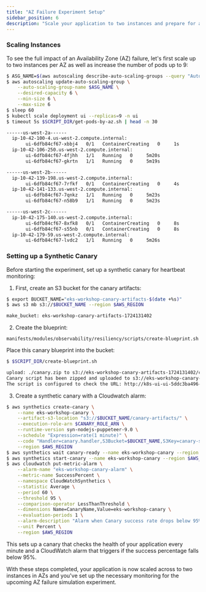 ```yaml
---
title: "AZ Failure Experiment Setup"
sidebar_position: 6
description: "Scale your application to two instances and prepare for an AZ failure simulation experiment."
---
```


### Scaling Instances

To see the full impact of an Availability Zone (AZ) failure, let's first scale up to two instances per AZ as well as increase the number of pods up to 9:

```bash timeout=120 wait=30
$ ASG_NAME=$(aws autoscaling describe-auto-scaling-groups --query "AutoScalingGroups[? Tags[? (Key=='eks:cluster-name') && Value=='eks-workshop']].AutoScalingGroupName" --output text)
$ aws autoscaling update-auto-scaling-group \
    --auto-scaling-group-name $ASG_NAME \
    --desired-capacity 6 \
    --min-size 6 \
    --max-size 6
$ sleep 60
$ kubectl scale deployment ui --replicas=9 -n ui
$ timeout 5s $SCRIPT_DIR/get-pods-by-az.sh | head -n 30

------us-west-2a------
  ip-10-42-100-4.us-west-2.compute.internal:
       ui-6dfb84cf67-xbbj4   0/1   ContainerCreating   0     1s
  ip-10-42-106-250.us-west-2.compute.internal:
       ui-6dfb84cf67-4fjhh   1/1   Running   0     5m20s
       ui-6dfb84cf67-gkrtn   1/1   Running   0     5m19s

------us-west-2b------
  ip-10-42-139-198.us-west-2.compute.internal:
       ui-6dfb84cf67-7rfkf   0/1   ContainerCreating   0     4s
  ip-10-42-141-133.us-west-2.compute.internal:
       ui-6dfb84cf67-7qnkz   1/1   Running   0     5m23s
       ui-6dfb84cf67-n58b9   1/1   Running   0     5m23s

------us-west-2c------
  ip-10-42-175-140.us-west-2.compute.internal:
       ui-6dfb84cf67-8xfk8   0/1   ContainerCreating   0     8s
       ui-6dfb84cf67-s55nb   0/1   ContainerCreating   0     8s
  ip-10-42-179-59.us-west-2.compute.internal:
       ui-6dfb84cf67-lvdc2   1/1   Running   0     5m26s
```

### Setting up a Synthetic Canary

Before starting the experiment, set up a synthetic canary for heartbeat monitoring:

1. First, create an S3 bucket for the canary artifacts:

```bash wait=15
$ export BUCKET_NAME="eks-workshop-canary-artifacts-$(date +%s)"
$ aws s3 mb s3://$BUCKET_NAME --region $AWS_REGION

make_bucket: eks-workshop-canary-artifacts-1724131402
```

2. Create the blueprint:

```file
manifests/modules/observability/resiliency/scripts/create-blueprint.sh
```

Place this canary blueprint into the bucket:

```bash wait=15
$ $SCRIPT_DIR/create-blueprint.sh

upload: ./canary.zip to s3://eks-workshop-canary-artifacts-1724131402/canary-scripts/canary.zip
Canary script has been zipped and uploaded to s3://eks-workshop-canary-artifacts-1724131402/canary-scripts/canary.zip
The script is configured to check the URL: http://k8s-ui-ui-5ddc3ba496-721427594.us-west-2.elb.amazonaws.com
```

3. Create a synthetic canary with a Cloudwatch alarm:

```bash timeout=120 wait=30
$ aws synthetics create-canary \
    --name eks-workshop-canary \
    --artifact-s3-location "s3://$BUCKET_NAME/canary-artifacts/" \
    --execution-role-arn $CANARY_ROLE_ARN \
    --runtime-version syn-nodejs-puppeteer-9.0 \
    --schedule "Expression=rate(1 minute)" \
    --code "Handler=canary.handler,S3Bucket=$BUCKET_NAME,S3Key=canary-scripts/canary.zip" \
    --region $AWS_REGION
$ aws synthetics wait canary-ready --name eks-workshop-canary --region $AWS_REGION
$ aws synthetics start-canary --name eks-workshop-canary --region $AWS_REGION
$ aws cloudwatch put-metric-alarm \
    --alarm-name "eks-workshop-canary-alarm" \
    --metric-name SuccessPercent \
    --namespace CloudWatchSynthetics \
    --statistic Average \
    --period 60 \
    --threshold 95 \
    --comparison-operator LessThanThreshold \
    --dimensions Name=CanaryName,Value=eks-workshop-canary \
    --evaluation-periods 1 \
    --alarm-description "Alarm when Canary success rate drops below 95%" \
    --unit Percent \
    --region $AWS_REGION
```

This sets up a canary that checks the health of your application every minute and a CloudWatch alarm that triggers if the success percentage falls below 95%.

With these steps completed, your application is now scaled across to two instances in AZs and you've set up the necessary monitoring for the upcoming AZ failure simulation experiment.
